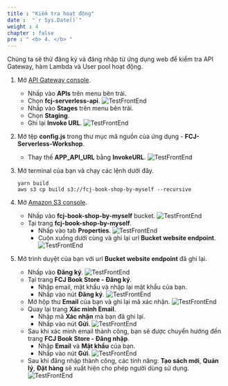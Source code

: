 ```yaml
---
title : "Kiểm tra hoạt động"
date :  "`r Sys.Date()`" 
weight : 4
chapter : false
pre : " <b> 4. </b> "
---
```

Chúng ta sẽ thử đăng ký và đăng nhập từ ứng dụng web để kiểm tra API Gateway, hàm Lambda và User pool hoạt động.

1. Mở [API Gateway console](https://us-east-1.console.aws.amazon.com/apigateway/main/apis?region=us-east-1).
    - Nhấp vào **APIs** trên menu bên trái.
    - Chọn **fcj-serverless-api**.
      ![TestFrontEnd](/000081-Book-store-Integrate-Authentication-with-Cognito/images/temp/1/26.png?width=90pc)
    - Nhấp vào **Stages** trên menu bên trái.
    - Chọn **Staging**.
    - Ghi lại **Invoke URL**.
      ![TestFrontEnd](/000081-Book-store-Integrate-Authentication-with-Cognito/images/temp/1/27.png?width=90pc)

2. Mở tệp **config.js** trong thư mục mã nguồn của ứng dụng - **FCJ-Serverless-Workshop**.
    - Thay thế **APP_API_URL** bằng **InvokeURL**.
      ![TestFrontEnd](/000081-Book-store-Integrate-Authentication-with-Cognito/images/temp/1/28.png?width=90pc)

3. Mở terminal của bạn và chạy các lệnh dưới đây.
    ```
    yarn build
    aws s3 cp build s3://fcj-book-shop-by-myself --recursive
    ```

4. Mở [Amazon S3 console](https://s3.console.aws.amazon.com/s3/buckets?region=us-east-1). 
    - Nhấp vào **fcj-book-shop-by-myself** bucket.
      ![TestFrontEnd](/000081-Book-store-Integrate-Authentication-with-Cognito/images/temp/1/29.png?width=90pc)
    - Tại trang **fcj-book-shop-by-myself**.
      - Nhấp vào tab **Properties**.
        ![TestFrontEnd](/000081-Book-store-Integrate-Authentication-with-Cognito/images/temp/1/30.png?width=90pc)
      - Cuộn xuống dưới cùng và ghi lại url **Bucket website endpoint**.
        ![TestFrontEnd](/000081-Book-store-Integrate-Authentication-with-Cognito/images/temp/1/31.png?width=90pc)

5. Mở trình duyệt của bạn với url **Bucket website endpoint** đã ghi lại.
    - Nhấp vào **Đăng ký**.
      ![TestFrontEnd](/000081-Book-store-Integrate-Authentication-with-Cognito/images/temp/1/32.png?width=90pc)
    - Tại trang **FCJ Book Store - Đăng ký**.
      - Nhập email, mật khẩu và nhập lại mật khẩu của bạn.
      - Nhấp vào nút **Đăng ký**.
        ![TestFrontEnd](/000081-Book-store-Integrate-Authentication-with-Cognito/images/temp/1/33.png?width=90pc)
    - Mở hộp thư **Email** của bạn và ghi lại mã xác nhận.
      ![TestFrontEnd](/000081-Book-store-Integrate-Authentication-with-Cognito/images/temp/1/34.png?width=90pc)
    - Quay lại trang **Xác minh Email**.
      - Nhập mã **Xác nhận** mà bạn đã ghi lại.
      - Nhấp vào nút **Gửi**.
        ![TestFrontEnd](/000081-Book-store-Integrate-Authentication-with-Cognito/images/temp/1/35.png?width=90pc)
    - Sau khi xác minh email thành công, bạn sẽ được chuyển hướng đến trang **FCJ Book Store - Đăng nhập**.
      - Nhập **Email** và **Mật khẩu** của bạn.
      - Nhấp vào nút **Gửi**.
        ![TestFrontEnd](/000081-Book-store-Integrate-Authentication-with-Cognito/images/temp/1/36.png?width=90pc)
    - Sau khi đăng nhập thành công, các tính năng: **Tạo sách mới**, **Quản lý**, **Đặt hàng** sẽ xuất hiện cho phép người dùng sử dụng.
      ![TestFrontEnd](/000081-Book-store-Integrate-Authentication-with-Cognito/images/temp/1/37.png?width=90pc)
